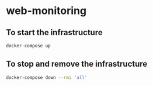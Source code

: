# web-monitoring

## To start the infrastructure

```bash
docker-compose up
```

## To stop and remove the infrastructure

```bash
docker-compose down --rmi 'all'
```
